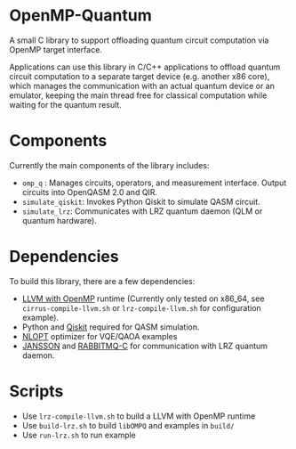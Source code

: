 # OpenMP-Quantum
A small C library to support offloading quantum circuit computation via OpenMP target interface. 

Applications can use this library in C/C++ applications to offload quantum circuit computation to a separate target device (e.g. another x86 core), which manages the communication with an actual quantum device or an emulator, keeping the main thread free for classical computation while waiting for the quantum result.

# Components
Currently the main components of the library includes:
- `omp_q` : Manages circuits, operators, and measurement interface. Output circuits into OpenQASM 2.0 and QIR.
- `simulate_qiskit`: Invokes Python Qiskit to simulate QASM circuit.
- `simulate_lrz`: Communicates with LRZ quantum daemon (QLM or quantum hardware).

# Dependencies
To build this library, there are a few dependencies:
- [LLVM with OpenMP](https://openmp.llvm.org/) runtime (Currently only tested on x86_64, see `cirrus-compile-llvm.sh` or `lrz-compile-llvm.sh` for configuration example).
- Python and [Qiskit](https://qiskit.org/) required for QASM simulation. 
- [NLOPT](https://nlopt.readthedocs.io/en/latest/) optimizer for VQE/QAOA examples
- [JANSSON](https://github.com/akheron/jansson) and [RABBITMQ-C](https://github.com/alanxz/rabbitmq-c) for communication with LRZ quantum daemon.

# Scripts
- Use `lrz-compile-llvm.sh` to build a LLVM with OpenMP runtime
- Use `build-lrz.sh` to build `libOMPQ` and examples in `build/`
- Use `run-lrz.sh` to run example